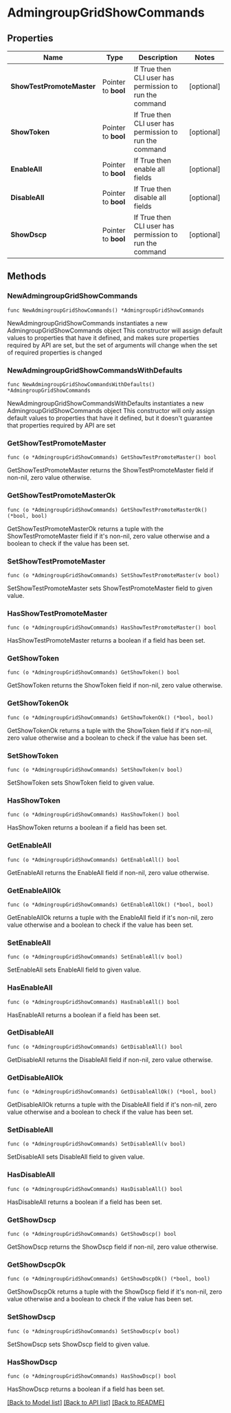 # AdmingroupGridShowCommands

## Properties

Name | Type | Description | Notes
------------ | ------------- | ------------- | -------------
**ShowTestPromoteMaster** | Pointer to **bool** | If True then CLI user has permission to run the command | [optional] 
**ShowToken** | Pointer to **bool** | If True then CLI user has permission to run the command | [optional] 
**EnableAll** | Pointer to **bool** | If True then enable all fields | [optional] 
**DisableAll** | Pointer to **bool** | If True then disable all fields | [optional] 
**ShowDscp** | Pointer to **bool** | If True then CLI user has permission to run the command | [optional] 

## Methods

### NewAdmingroupGridShowCommands

`func NewAdmingroupGridShowCommands() *AdmingroupGridShowCommands`

NewAdmingroupGridShowCommands instantiates a new AdmingroupGridShowCommands object
This constructor will assign default values to properties that have it defined,
and makes sure properties required by API are set, but the set of arguments
will change when the set of required properties is changed

### NewAdmingroupGridShowCommandsWithDefaults

`func NewAdmingroupGridShowCommandsWithDefaults() *AdmingroupGridShowCommands`

NewAdmingroupGridShowCommandsWithDefaults instantiates a new AdmingroupGridShowCommands object
This constructor will only assign default values to properties that have it defined,
but it doesn't guarantee that properties required by API are set

### GetShowTestPromoteMaster

`func (o *AdmingroupGridShowCommands) GetShowTestPromoteMaster() bool`

GetShowTestPromoteMaster returns the ShowTestPromoteMaster field if non-nil, zero value otherwise.

### GetShowTestPromoteMasterOk

`func (o *AdmingroupGridShowCommands) GetShowTestPromoteMasterOk() (*bool, bool)`

GetShowTestPromoteMasterOk returns a tuple with the ShowTestPromoteMaster field if it's non-nil, zero value otherwise
and a boolean to check if the value has been set.

### SetShowTestPromoteMaster

`func (o *AdmingroupGridShowCommands) SetShowTestPromoteMaster(v bool)`

SetShowTestPromoteMaster sets ShowTestPromoteMaster field to given value.

### HasShowTestPromoteMaster

`func (o *AdmingroupGridShowCommands) HasShowTestPromoteMaster() bool`

HasShowTestPromoteMaster returns a boolean if a field has been set.

### GetShowToken

`func (o *AdmingroupGridShowCommands) GetShowToken() bool`

GetShowToken returns the ShowToken field if non-nil, zero value otherwise.

### GetShowTokenOk

`func (o *AdmingroupGridShowCommands) GetShowTokenOk() (*bool, bool)`

GetShowTokenOk returns a tuple with the ShowToken field if it's non-nil, zero value otherwise
and a boolean to check if the value has been set.

### SetShowToken

`func (o *AdmingroupGridShowCommands) SetShowToken(v bool)`

SetShowToken sets ShowToken field to given value.

### HasShowToken

`func (o *AdmingroupGridShowCommands) HasShowToken() bool`

HasShowToken returns a boolean if a field has been set.

### GetEnableAll

`func (o *AdmingroupGridShowCommands) GetEnableAll() bool`

GetEnableAll returns the EnableAll field if non-nil, zero value otherwise.

### GetEnableAllOk

`func (o *AdmingroupGridShowCommands) GetEnableAllOk() (*bool, bool)`

GetEnableAllOk returns a tuple with the EnableAll field if it's non-nil, zero value otherwise
and a boolean to check if the value has been set.

### SetEnableAll

`func (o *AdmingroupGridShowCommands) SetEnableAll(v bool)`

SetEnableAll sets EnableAll field to given value.

### HasEnableAll

`func (o *AdmingroupGridShowCommands) HasEnableAll() bool`

HasEnableAll returns a boolean if a field has been set.

### GetDisableAll

`func (o *AdmingroupGridShowCommands) GetDisableAll() bool`

GetDisableAll returns the DisableAll field if non-nil, zero value otherwise.

### GetDisableAllOk

`func (o *AdmingroupGridShowCommands) GetDisableAllOk() (*bool, bool)`

GetDisableAllOk returns a tuple with the DisableAll field if it's non-nil, zero value otherwise
and a boolean to check if the value has been set.

### SetDisableAll

`func (o *AdmingroupGridShowCommands) SetDisableAll(v bool)`

SetDisableAll sets DisableAll field to given value.

### HasDisableAll

`func (o *AdmingroupGridShowCommands) HasDisableAll() bool`

HasDisableAll returns a boolean if a field has been set.

### GetShowDscp

`func (o *AdmingroupGridShowCommands) GetShowDscp() bool`

GetShowDscp returns the ShowDscp field if non-nil, zero value otherwise.

### GetShowDscpOk

`func (o *AdmingroupGridShowCommands) GetShowDscpOk() (*bool, bool)`

GetShowDscpOk returns a tuple with the ShowDscp field if it's non-nil, zero value otherwise
and a boolean to check if the value has been set.

### SetShowDscp

`func (o *AdmingroupGridShowCommands) SetShowDscp(v bool)`

SetShowDscp sets ShowDscp field to given value.

### HasShowDscp

`func (o *AdmingroupGridShowCommands) HasShowDscp() bool`

HasShowDscp returns a boolean if a field has been set.


[[Back to Model list]](../README.md#documentation-for-models) [[Back to API list]](../README.md#documentation-for-api-endpoints) [[Back to README]](../README.md)


